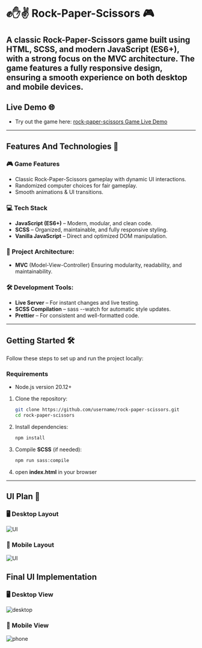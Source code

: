 # ✊✋✌️ Rock-Paper-Scissors 🎮

A classic Rock-Paper-Scissors game built using **HTML**, **SCSS**, and modern **JavaScript (ES6+)**, with a strong focus on the **MVC architecture**. The game features a fully **responsive design**, ensuring a smooth experience on both desktop and mobile devices.
---

## Live Demo 🌐 
- Try out the game here: [rock-paper-scissors Game Live Demo](https://adimalka14.github.io/rock-paper-scissors/)
---
## Features And Technologies 🚀 

### 🎮 Game Features
-  Classic Rock-Paper-Scissors gameplay with dynamic UI interactions.
-  Randomized computer choices for fair gameplay.
-  Smooth animations & UI transitions.

### 💻 Tech Stack
-  **JavaScript (ES6+)** – Modern, modular, and clean code.
-  **SCSS** – Organized, maintainable, and fully responsive styling.
-  **Vanilla JavaScript** – Direct and optimized DOM manipulation.

### 📂 Project Architecture:
- **MVC** (Model-View-Controller) Ensuring modularity, readability, and maintainability.

### 🛠 Development Tools:
- **Live Server** – For instant changes and live testing.
- **SCSS Compilation** – sass --watch for automatic style updates.
- **Prettier** – For consistent and well-formatted code.

---
## Getting Started 🛠️
Follow these steps to set up and run the project locally:

### Requirements
- Node.js version 20.12+

1. Clone the repository:
   ```bash
   git clone https://github.com/username/rock-paper-scissors.git
   cd rock-paper-scissors

2. Install dependencies:

   ```bash
   npm install
3. Compile **SCSS** (if needed):
   ```bash
   npm run sass:compile

4. open **index.html** in your browser
---

## UI Plan 🧠
### 🖥️ Desktop Layout
![UI](public/plan/desktop.plan.png)
### 📱 Mobile Layout
![UI](public/plan/phone.plan.png)

## Final UI Implementation

### 🖥️ Desktop View
![desktop](public/desktop.png)
### 📱 Mobile View
![phone](public/phone.png)
